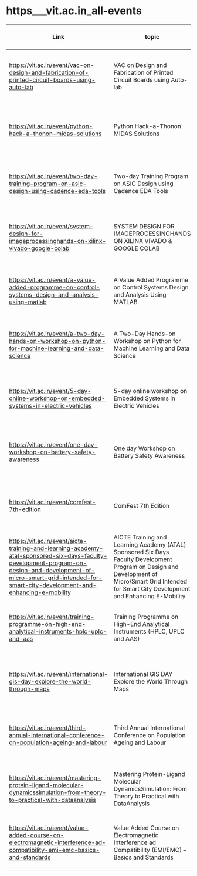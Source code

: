 # https___vit.ac.in_all-events

|Link|topic|Date and time           |Location|
|--------------------------------------------------------------------------------------------------------------------------------------------------------------------------------------------------------------------------|----------------------------------------------------------------------------------------------------------------------------------------------------------------------------------------------------|------------------------|------------------------------------------------------------------------------------------------------------------|
|https://vit.ac.in/event/vac-on-design-and-fabrication-of-printed-circuit-boards-using-auto-lab|VAC on Design and Fabrication of Printed Circuit Boards using Auto-lab|21-09-2024  - 16-11-2024|TT312 & TT502, Vellore Institute of Technology|
|https://vit.ac.in/event/python-hack-a-thonon-midas-solutions|Python Hack-a-Thonon MIDAS Solutions|08-11-2024  - 10-11-2024|Vellore Institute of Technology|
|https://vit.ac.in/event/two-day-training-program-on-asic-design-using-cadence-eda-tools|Two-day Training Program on ASIC Design using Cadence EDA Tools|09-11-2024  - 10-11-2024|Vellore Institute of Technology|
|https://vit.ac.in/event/system-design-for-imageprocessinghands-on-xilinx-vivado-google-colab|SYSTEM DESIGN FOR IMAGEPROCESSINGHANDS ON XILINX VIVADO & GOOGLE COLAB|09-11-2024  - 10-11-2024|Vellore Institute of Technology|
|https://vit.ac.in/event/a-value-added-programme-on-control-systems-design-and-analysis-using-matlab|A Value Added Programme on Control Systems Design and Analysis Using MATLAB|09-11-2024  - 23-11-2024|Vellore Institute of Technology|
|https://vit.ac.in/event/a-two-day-hands-on-workshop-on-python-for-machine-learning-and-data-science|A Two-Day Hands-on Workshop on Python for Machine Learning and Data Science|09-11-2024  - 10-11-2024|Online Event|
|https://vit.ac.in/event/5-day-online-workshop-on-embedded-systems-in-electric-vehicles|5-day online workshop on Embedded Systems in Electric Vehicles|11-11-2024  - 15-11-2024|Vellore Institute of Technology|
|https://vit.ac.in/event/one-day-workshop-on-battery-safety-awareness|One day Workshop on Battery Safety Awareness|16-11-2024  - 16-11-2024|Vellore Institute of Technology|
|https://vit.ac.in/event/comfest-7th-edition|ComFest 7th Edition|17-11-2024  - 17-11-2024|Anna Auditorium, VIT, Vellore|
|https://vit.ac.in/event/aicte-training-and-learning-academy-atal-sponsored-six-days-faculty-development-program-on-design-and-development-of-micro-smart-grid-intended-for-smart-city-development-and-enhancing-e-mobility|AICTE Training and Learning Academy (ATAL) Sponsored Six Days Faculty Development Program on Design and Development of Micro/Smart Grid Intended for Smart City Development and Enhancing E-Mobility|18-11-2024  - 23-11-2024|Vellore Institute of Technology|
|https://vit.ac.in/event/training-programme-on-high-end-analytical-instruments-hplc-uplc-and-aas|Training Programme on High-End Analytical Instruments (HPLC, UPLC and AAS)|18-11-2024  - 19-11-2024|TT012, BIRAC-BioNEST Lab, Technology Business Incubator,Technology Tower Building, Vellore Institute of Technology|
|https://vit.ac.in/event/international-gis-day-explore-the-world-through-maps|International GIS DAY Explore the World Through Maps|20-11-2024  - 20-11-2024|Vellore Institute of Technology|
|https://vit.ac.in/event/third-annual-international-conference-on-population-ageing-and-labour|Third Annual International Conference on Population Ageing and Labour|29-11-2024  - 30-11-2024|Vellore Institute of Technology|
|https://vit.ac.in/event/mastering-protein-ligand-molecular-dynamicssimulation-from-theory-to-practical-with-dataanalysis|Mastering Protein-Ligand Molecular DynamicsSimulation: From Theory to Practical with DataAnalysis|30-11-2024  - 30-11-2024|Zoom|
|https://vit.ac.in/event/value-added-course-on-electromagnetic-interference-ad-compatibility-emi-emc-basics-and-standards|Value Added Course on Electromagnetic Interference ad Compatibility (EMI/EMC) – Basics and Standards|14-12-2024  - 01-02-2025|Vellore Institute of Technology|
